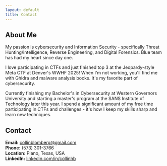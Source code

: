 ```yaml
---
layout: default
title: Contact
---
```


## About Me
My passion is cybersecurity and Information Security - specifically Threat Hunting/Intelligence, Reverse Engineering, and Digital Forensics. Blue team has had my heart since day one.  


I love participating in CTFs and just finished top 3 at the Jeopardy-style Meta CTF at Denver's WWHF 2025! When I'm not working, you'll find me with Ghidra and malware analysis books. It's my favorite part of cybersecurity.  


Currently finishing my Bachelor's in Cybersecurity at Western Governors University and starting a master's program at the SANS Institute of Technology later this year. I spend a significant amount of my free time participating in CTFs and challenges - it's how I keep my skills sharp and learn new techniques.  


## Contact
**Email:** collinblomberg@gmail.com  
**Phone:** (573) 301-3766  
**Location:** Plano, Texas, USA  
**LinkedIn:** [linkedin.com/in/collinhb](https://www.linkedin.com/in/collinhb)